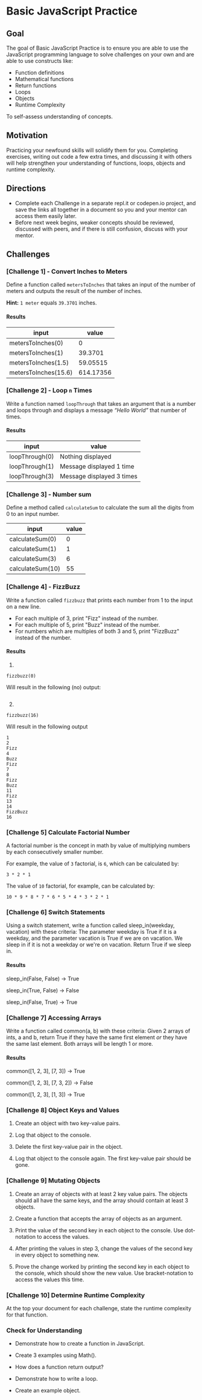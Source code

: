 # Basic JavaScript Practice


## Goal

The goal of Basic JavaScript Practice is to ensure you are able to use the JavaScript programming language to solve challenges on your own and are able to use constructs like:

* Function definitions
* Mathematical functions
* Return functions
* Loops
* Objects
* Runtime Complexity

To self-assess understanding of concepts.  

## Motivation
Practicing your newfound skills will solidify them for you. Completing exercises, writing out code a few extra times, and discussing it with others will help strengthen your understanding of functions, loops, objects and runtime complexity. 

## Directions
- Complete each Challenge in a separate repl.it or codepen.io project, and save the links all together in a document so you and your mentor can access them easily later.
- Before next week begins, weaker concepts should be reviewed, discussed with peers, and if there is still confusion, discuss with your mentor.

## Challenges

### [Challenge 1] - Convert Inches to Meters

Define a function called `metersToInches` that takes an input of the number of meters and outputs the result of the number of inches.

**Hint:** `1 meter` equals `39.3701` inches.

#### Results

| input | value |
|---|---|
| metersToInches(0) | 0 |
| metersToInches(1) | 39.3701 |
| metersToInches(1.5) | 59.05515 |
| metersToInches(15.6) | 614.17356 |

### [Challenge 2] - Loop `n` Times

Write a function named `loopThrough` that takes an argument that is a number and loops through and displays a message *“Hello World”* that number of times.

#### Results

| input | value |
|---|---|
| loopThrough(0) | Nothing displayed |
| loopThrough(1) | Message displayed 1 time |
| loopThrough(3) | Message displayed 3 times |

### [Challenge 3] - Number sum

Define a method called `calculateSum` to calculate the sum all the digits from 0 to an input number.

| input | value |
|---|---|
| calculateSum(0) | 0 |
| calculateSum(1) | 1 |
| calculateSum(3) | 6 |
| calculateSum(10) | 55 |

### [Challenge 4] - FizzBuzz

Write a function called `fizzbuzz` that prints each number from 1 to the input on a new line.

* For each multiple of 3, print "Fizz" instead of the number.
* For each multiple of 5, print "Buzz" instead of the number.
* For numbers which are multiples of both 3 and 5, print "FizzBuzz" instead of the number.


#### Results

1.
```
fizzbuzz(0)
```

Will result in the following (no) output:

```
```

2.
```
fizzbuzz(16)
```

Will result in the following output

```
1
2
Fizz
4
Buzz
Fizz
7
8
Fizz
Buzz
11
Fizz
13
14
FizzBuzz
16
```

### [Challenge 5] Calculate Factorial Number

A factorial number is the concept in math by value of multiplying numbers by each consecutively smaller number.

For example, the value of `3` factorial, is `6`, which can be calculated by:

```
3 * 2 * 1
```

The value of `10` factorial, for example, can be calculated by:

```
10 * 9 * 8 * 7 * 6 * 5 * 4 * 3 * 2 * 1
```

### [Challenge 6] Switch Statements

Using a switch statement, write a function called sleep_in(weekday, vacation) with these criteria:
The parameter weekday is True if it is a weekday, and the parameter vacation is True if we are on vacation. We sleep in if it is not a weekday or we're on vacation. Return True if we sleep in.

#### Results

sleep_in(False, False) → True

sleep_in(True, False) → False

sleep_in(False, True) → True


### [Challenge 7] Accessing Arrays

Write a function called common(a, b) with these criteria:
Given 2 arrays of ints, a and b, return True if they have the same first element *or* they have the same last element. Both arrays will be length 1 or more.

#### Results

common([1, 2, 3], [7, 3]) → True

common([1, 2, 3], [7, 3, 2]) → False

common([1, 2, 3], [1, 3]) → True

### [Challenge 8] Object Keys and Values

1.  Create an object with two key-value pairs.

2.  Log that object to the console.

3.  Delete the first key-value pair in the object.

4.  Log that object to the console again.  The first key-value pair should be gone.


### [Challenge 9] Mutating Objects

1. Create an array of objects with at least 2 key value pairs.  The objects should all have the same keys, and the array should contain at least 3 objects.

2. Create a function that accepts the array of objects as an argument.

3. Print the value of the second key in each object to the console.  Use dot-notation to access the values.

4. After printing the values in step 3, change the values of the second key in every object to something new.  

5. Prove the change worked by printing the second key in each object to the console, which should show the new value. Use bracket-notation to access the values this time.


### [Challenge 10] Determine Runtime Complexity

At the top your document for each challenge, state the runtime complexity for that function.


### Check for Understanding

- Demonstrate how to create a function in JavaScript.

- Create 3 examples using Math().

- How does a function return output?

- Demonstrate how to write a loop. 

- Create an example object.

